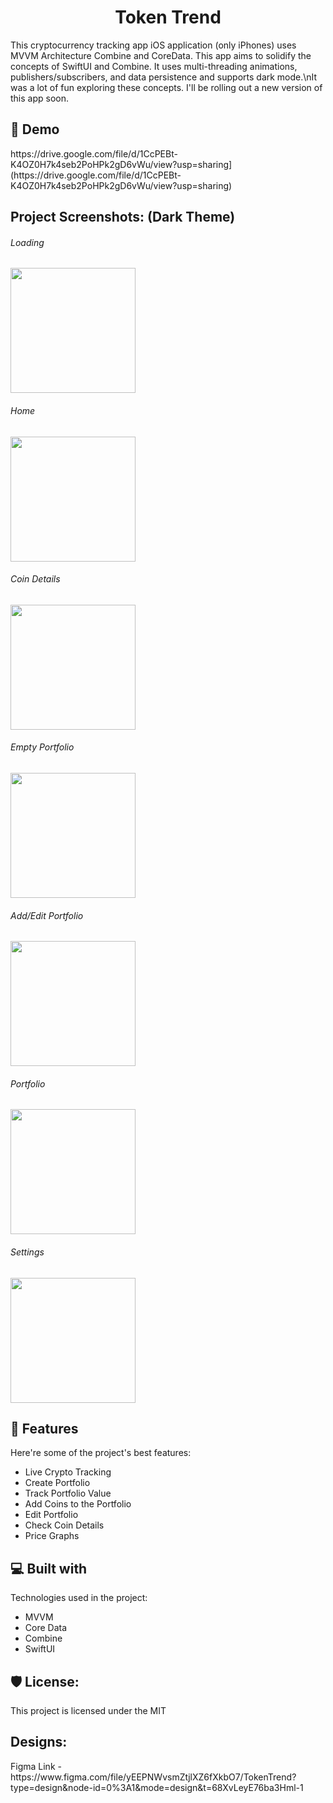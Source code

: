 <h1 align="center" id="title">Token Trend</h1>

<p id="description">This cryptocurrency tracking app iOS application (only iPhones) uses MVVM Architecture Combine and CoreData. This app aims to solidify the concepts of SwiftUI and Combine. It uses multi-threading animations, publishers/subscribers, and data persistence and supports dark mode.\nIt was a lot of fun exploring these concepts. I'll be rolling out a new version of this app soon.</p>

<h2>🚀 Demo</h2>
https://drive.google.com/file/d/1CcPEBt-K4OZ0H7k4seb2PoHPk2gD6vWu/view?usp=sharing](https://drive.google.com/file/d/1CcPEBt-K4OZ0H7k4seb2PoHPk2gD6vWu/view?usp=sharing)

<h2>Project Screenshots: (Dark Theme)</h2>
<h6>Loading</h6>
<img src="https://github.com/argh15/TokenTrend/blob/master/App%20Screenshots/Loading%20Screen.PNG" width="200"/>
<h6>Home</h6>
<img src="https://github.com/argh15/TokenTrend/blob/master/App%20Screenshots/Home%20Screen.PNG" width="200"/>
<h6>Coin Details</h6>
<img src="https://github.com/argh15/TokenTrend/blob/master/App%20Screenshots/Coin%20Details%20Screen.PNG" width="200"/>
<h6>Empty Portfolio</h6>
<img src="https://github.com/argh15/TokenTrend/blob/master/App%20Screenshots/Empty%20Portfolio%20Screen.PNG" width="200"/>
<h6>Add/Edit Portfolio</h6>
<img src="https://github.com/argh15/TokenTrend/blob/master/App%20Screenshots/Add%3AEdit%20Portfolio%20Screen.PNG" width="200"/>
<h6>Portfolio</h6>
<img src="https://github.com/argh15/TokenTrend/blob/master/App%20Screenshots/Portfolio%20Screen.PNG" width="200"/>
<h6>Settings</h6>
<img src="https://github.com/argh15/TokenTrend/blob/master/App%20Screenshots/Settings%20Screen.PNG" width="200"/>
  
<h2>🧐 Features</h2>

Here're some of the project's best features:

*   Live Crypto Tracking
*   Create Portfolio
*   Track Portfolio Value
*   Add Coins to the Portfolio
*   Edit Portfolio
*   Check Coin Details
*   Price Graphs
  
<h2>💻 Built with</h2>

Technologies used in the project:

*   MVVM
*   Core Data
*   Combine
*   SwiftUI

<h2>🛡️ License:</h2>

This project is licensed under the MIT

<h2> Designs:</h2>
Figma Link - https://www.figma.com/file/yEEPNWvsmZtjlXZ6fXkbO7/TokenTrend?type=design&node-id=0%3A1&mode=design&t=68XvLeyE76ba3Hml-1
